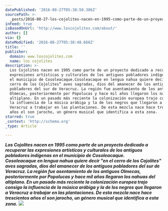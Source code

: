 ```yaml
---
datePublished: '2016-08-27T05:38:50.386Z'
sourcePath: >-
  _posts/2016-08-27-los-cojolites-nacen-en-1995-como-parte-de-un-proyecto-dedica.md
inFeed: true
isBasedOnUrl: 'http://www.loscojolites.com/about/'
author: []
via: {}
dateModified: '2016-08-27T05:38:48.666Z'
title: ''
publisher:
  domain: www.loscojolites.com
  name: los cojolites
description: >-
  Los Cojolites nacen en 1995 como parte de un proyecto dedicado a recuperar las
  expresiones artísticas y culturales de los antiguos pobladores indígenas en
  el municipio de Cosoleacaque.Cosoleacaque en lengua nahua quiere decir “en el
  cerro de los Cojolites” aves sagradas, dios del amanecer de los antiguos
  pobladores del sur de Veracruz. La región fue asentamiento de los antiguos
  Olmecas, posteriormente por Popolucas y hace mil años llegaron los nahuas del
  altiplano. En un pasado más reciente la colonización europea trajo consigo
  la influencia de la música arábiga y la de los negros que llegaron a
  Veracruz a trabajar en las plantaciones. De esta mezcla nace hace trescientos
  años el son jarocho, un género musical que identifica a esta zona.
starred: true
_context: 'http://schema.org'
_type: Article

---
```

_**Los Cojolites nacen en 1995 como parte de un proyecto dedicado a recuperar las expresiones artísticas y culturales de los antiguos pobladores indígenas en el municipio de Cosoleacaque.**_  
_**Cosoleacaque en lengua nahua quiere decir "en el cerro de los Cojolites" aves sagradas, dios del amanecer de los antiguos pobladores del sur de Veracruz. La región fue asentamiento de los antiguos Olmecas, posteriormente por Popolucas y hace mil años llegaron los nahuas del altiplano. En un pasado más reciente la colonización europea trajo consigo la influencia de la música arábiga y la de los negros que llegaron a Veracruz a trabajar en las plantaciones. De esta mezcla nace hace trescientos años el son jarocho, un género musical que identifica a esta zona.**_
![](https://s3-us-west-2.amazonaws.com/the-grid-img/p/d66492c1de04bb438ca2774a18913b4cc71199d1.jpg)